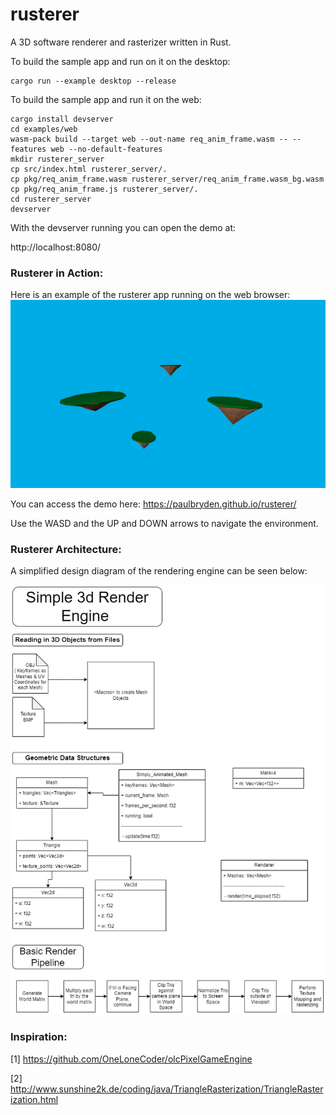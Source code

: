 ﻿# rusterer
A 3D software renderer and rasterizer written in Rust.

To build the sample app and run on it on the desktop:
```
cargo run --example desktop --release
```

To build the sample app and run it on the web:
```
cargo install devserver
cd examples/web
wasm-pack build --target web --out-name req_anim_frame.wasm -- --features web --no-default-features
mkdir rusterer_server
cp src/index.html rusterer_server/.
cp pkg/req_anim_frame.wasm rusterer_server/req_anim_frame.wasm_bg.wasm
cp pkg/req_anim_frame.js rusterer_server/.
cd rusterer_server
devserver
```
With the devserver running you can open the demo at: 

http://localhost:8080/
### Rusterer in Action:
Here is an example of the rusterer app running on the web browser: 
![alt text](./Rendering_Engine_Screenshot.jpg) 

You can access the demo here: https://paulbryden.github.io/rusterer/ 

Use the WASD and the UP and DOWN arrows to navigate the environment. 

### Rusterer Architecture:
A simplified design diagram of the rendering engine can be seen below: 

![alt text](./Rendering_Engine_Architecture.jpg)


### Inspiration:

[1] https://github.com/OneLoneCoder/olcPixelGameEngine 

[2] http://www.sunshine2k.de/coding/java/TriangleRasterization/TriangleRasterization.html 